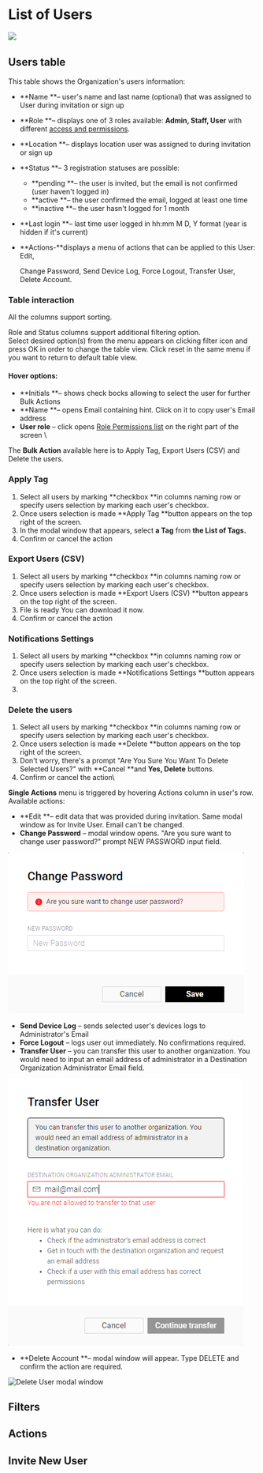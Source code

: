 # List of Users

![](../../.gitbook/assets/users-action-menu.png)

## Users table

This table shows the Organization's users information:

* **Name **– user's name and last name (optional) that was assigned to User during invitation or sign up
* **Role **– displays one of  3 roles available: **Admin, Staff, User** with different [access and permissions](../settings/access.md).
* **Location **– displays location user was assigned to during invitation or sign up
* **Status **– 3 registration statuses are possible:
  * **pending **– the user is invited, but the email is not confirmed (user haven't logged in) 
  * **active **– the user confirmed the email, logged at least one time 
  * **inactive **– the user hasn't logged for 1 month
* **Last login **– last time user logged in hh:mm M D, Y format (year is hidden if it's current)
*   **Actions-**displays a menu of actions that can be applied to this User: Edit, 

    Change Password, Send Device Log, Force Logout, Transfer User, Delete Account.

### Table interaction

All the columns support sorting.

Role and Status columns support additional filtering option.\
Select desired option(s) from the menu appears on clicking filter icon and press OK in order to change the table view. Click reset in the same menu if you want to return to default table view.

#### Hover options:

* **Initials **– shows check bocks allowing to select the user for further Bulk Actions
* **Name **– opens Email containing hint. Click on it to copy user's Email address
* **User role** – click opens [Role Permissions list](../settings/access.md) on the right part of the screen \




The  **Bulk Action** available here is to Apply Tag, Export Users (CSV) and Delete the users. 

### **Apply Tag**

1. Select all users by marking **checkbox **in columns naming row or specify users selection by marking each user's checkbox.
2. Once users selection is made **Apply Tag **button appears on the top right of the screen.
3. In the modal window that appears, select **a Tag** from **the List of Tags.**
4. Confirm or cancel the action

### Export Users (CSV)

1. Select all users by marking **checkbox **in columns naming row or specify users selection by marking each user's checkbox.
2. Once users selection is made **Export Users (CSV) **button appears on the top right of the screen.
3. File is ready You can download it now.
4. Confirm or cancel the action

### Notifications Settings

1. Select all users by marking **checkbox **in columns naming row or specify users selection by marking each user's checkbox.
2. Once users selection is made **Notifications Settings **button appears on the top right of the screen.
3.



### Delete the users

1. Select all users by marking **checkbox **in columns naming row or specify users selection by marking each user's checkbox.
2. Once users selection is made **Delete **button appears on the top right of the screen.
3. Don't worry, there's a prompt  "Are You Sure You Want To Delete Selected Users?" with **Cancel **and **Yes, Delete** buttons.
4. Confirm or cancel the action\


**Single Actions** menu is triggered by hovering Actions column in user's row. Available actions:

* **Edit **– edit data that was provided during invitation. Same modal window as for Invite User. Email can't be changed.
* **Change Password** – modal window opens.  "Are you sure want to change user password?" prompt NEW PASSWORD input field.

![Change Password modal window](../../.gitbook/assets/change_password_modal.png)

* **Send Device Log** – sends selected user's devices logs to Administrator's Email
* **Force Logout** – logs user out immediately. No confirmations required.
* **Transfer User** – you can transfer this user to another organization. You would need to input an email address of administrator in a Destination Organization Administrator Email field.

![Transfer User modal window](../../.gitbook/assets/transfer_user.png)

* **Delete Account **– modal window will appear. Type DELETE and confirm the action are required.

![Delete User modal window](../../.gitbook/assets/delete_user_modal.gif)











###







## Filters

## Actions

## Invite New User

